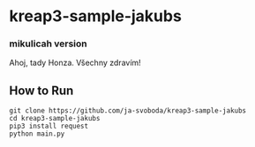 # kreap3-sample-jakubs

### mikulicah version
Ahoj, tady Honza. 
Všechny zdravím!

## How to Run
```
git clone https://github.com/ja-svoboda/kreap3-sample-jakubs
cd kreap3-sample-jakubs
pip3 install request
python main.py

